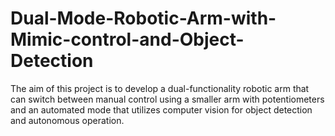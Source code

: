 # Dual-Mode-Robotic-Arm-with-Mimic-control-and-Object-Detection
The aim of this project is to develop a dual-functionality robotic arm that can switch between manual control  using a smaller arm with potentiometers and an automated mode that utilizes computer vision  for object detection and autonomous operation. 
